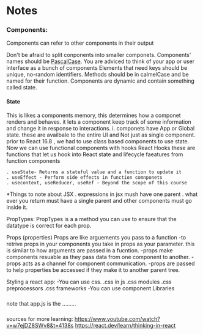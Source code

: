 <h1>Notes</h1>
<h3>Components:</h3>
<article>
<p>
Components can refer to other components in their output
</p>
<p>Don't be afraid to split conponents into smaller componets.
Components' names should be <a href="https://www.theserverside.com/definition/Pascal-case"> PascalCase</a>.
You are adviced to think of your app or user interface as a bunch of components 
Elements that need keys should be unique, no-random identifiers.
Methods should be in calmelCase and be named for their function.
Components are dynamic and contain something called state.</p>
   <h4>State</h4>
   This is likes a components memory, this determines how a componet renders and behaves. it lets a component keep track of some information and change it in response to interactions. 
    i. componets have App or Global state. these are availbale to the entire UI and Not just as single component.
    prior to React 16.8 , we had to use class based components to use state. 
    Now we can use functional components with hooks
React Hooks
       these are functions that let us hook into React state and lifecycle faeatures from function components

    . useState- Returns a stateful value and a function to update it
    . useEffect - Perform side effects in function comnponets 
    . usecontext, useReducer, useRef - Beyond the scope of this course
    
 

*Things to note about JSX
 . expressions in jsx mush have one parent
 . what ever you return must have a single parent and other components must go inside it.


PropTypes:
  PropTypes is a a method you can use to ensure that the datatype is correct for each prop.


Props (properties)
   Props are like arguements you pass to a function
   -to retrive props in your components you take in props as your parameter. this is similar to how arguments are passed in a fucntion.
   -props make components resuable as they pass data from one component to another.
   -props acts as a channel for component communication.
   -props are passed to help properties be accessed if they make it to another parent tree. 




Styling a react app:
   -You can use css.
     .css in js
     .css modules
     .css preprocessors
     .css frameworks
   -You can use component Libraries
    
###
note that app.js is the .........
###

sources for more learning:
https://www.youtube.com/watch?v=w7ejDZ8SWv8&t=4138s
https://react.dev/learn/thinking-in-react

</article>